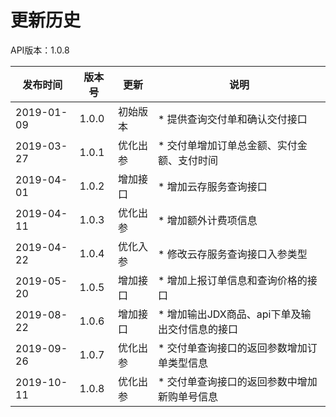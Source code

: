 # 更新历史 #
API版本：1.0.8

|发布时间|版本号|更新|说明|
|---|---|---|---|
|2019-01-09|1.0.0|初始版本|* 提供查询交付单和确认交付接口|
|2019-03-27|1.0.1|优化出参|* 交付单增加订单总金额、实付金额、支付时间|
|2019-04-01|1.0.2|增加接口|* 增加云存服务查询接口|
|2019-04-11|1.0.3|优化出参|* 增加额外计费项信息|
|2019-04-22|1.0.4|优化入参|* 修改云存服务查询接口入参类型|
|2019-05-20|1.0.5|增加接口|* 增加上报订单信息和查询价格的接口|
|2019-08-22|1.0.6|增加接口|* 增加输出JDX商品、api下单及输出交付信息的接口|
|2019-09-26|1.0.7|优化出参|* 交付单查询接口的返回参数增加订单类型信息|
|2019-10-11|1.0.8|优化出参|* 交付单查询接口的返回参数中增加新购单号信息|
